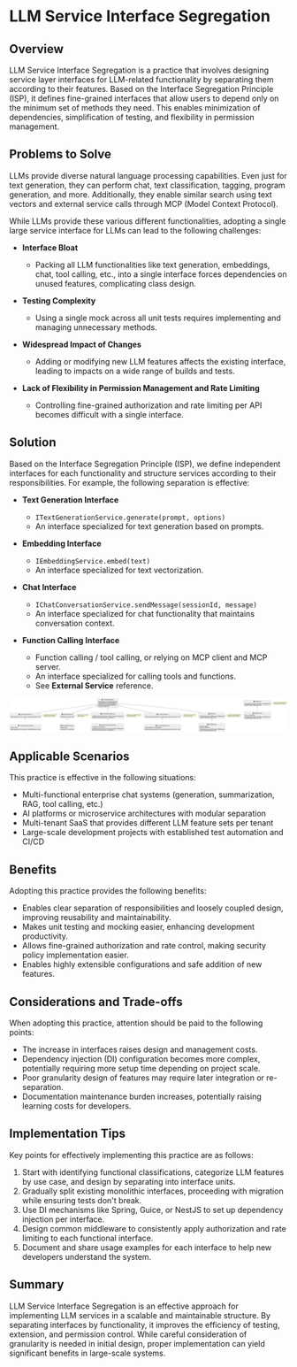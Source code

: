 # LLM Service Interface Segregation

## Overview

LLM Service Interface Segregation is a practice that involves designing service layer interfaces for LLM-related functionality by separating them according to their features. Based on the Interface Segregation Principle (ISP), it defines fine-grained interfaces that allow users to depend only on the minimum set of methods they need. This enables minimization of dependencies, simplification of testing, and flexibility in permission management.

## Problems to Solve

LLMs provide diverse natural language processing capabilities. Even just for text generation, they can perform chat, text classification, tagging, program generation, and more. Additionally, they enable similar search using text vectors and external service calls through MCP (Model Context Protocol).

While LLMs provide these various different functionalities, adopting a single large service interface for LLMs can lead to the following challenges:

- **Interface Bloat**
  - Packing all LLM functionalities like text generation, embeddings, chat, tool calling, etc., into a single interface forces dependencies on unused features, complicating class design.

- **Testing Complexity**
  - Using a single mock across all unit tests requires implementing and managing unnecessary methods.

- **Widespread Impact of Changes**
  - Adding or modifying new LLM features affects the existing interface, leading to impacts on a wide range of builds and tests.

- **Lack of Flexibility in Permission Management and Rate Limiting**
  - Controlling fine-grained authorization and rate limiting per API becomes difficult with a single interface.

## Solution

Based on the Interface Segregation Principle (ISP), we define independent interfaces for each functionality and structure services according to their responsibilities. For example, the following separation is effective:

- **Text Generation Interface**
  - `ITextGenerationService.generate(prompt, options)`
  - An interface specialized for text generation based on prompts.

- **Embedding Interface**
  - `IEmbeddingService.embed(text)`
  - An interface specialized for text vectorization.

- **Chat Interface**
  - `IChatConversationService.sendMessage(sessionId, message)`
  - An interface specialized for chat functionality that maintains conversation context.

- **Function Calling Interface**
  - Function calling / tool calling, or relying on MCP client and MCP server.
  - An interface specialized for calling tools and functions.
  - See **External Service** reference.

![img](uml/images/llm_service_interface_segregation_pattern.png)

## Applicable Scenarios

This practice is effective in the following situations:

- Multi-functional enterprise chat systems (generation, summarization, RAG, tool calling, etc.)
- AI platforms or microservice architectures with modular separation
- Multi-tenant SaaS that provides different LLM feature sets per tenant
- Large-scale development projects with established test automation and CI/CD

## Benefits

Adopting this practice provides the following benefits:

- Enables clear separation of responsibilities and loosely coupled design, improving reusability and maintainability.
- Makes unit testing and mocking easier, enhancing development productivity.
- Allows fine-grained authorization and rate control, making security policy implementation easier.
- Enables highly extensible configurations and safe addition of new features.

## Considerations and Trade-offs

When adopting this practice, attention should be paid to the following points:

- The increase in interfaces raises design and management costs.
- Dependency injection (DI) configuration becomes more complex, potentially requiring more setup time depending on project scale.
- Poor granularity design of features may require later integration or re-separation.
- Documentation maintenance burden increases, potentially raising learning costs for developers.

## Implementation Tips

Key points for effectively implementing this practice are as follows:

1. Start with identifying functional classifications, categorize LLM features by use case, and design by separating into interface units.
2. Gradually split existing monolithic interfaces, proceeding with migration while ensuring tests don't break.
3. Use DI mechanisms like Spring, Guice, or NestJS to set up dependency injection per interface.
4. Design common middleware to consistently apply authorization and rate limiting to each functional interface.
5. Document and share usage examples for each interface to help new developers understand the system.

## Summary

LLM Service Interface Segregation is an effective approach for implementing LLM services in a scalable and maintainable structure. By separating interfaces by functionality, it improves the efficiency of testing, extension, and permission control. While careful consideration of granularity is needed in initial design, proper implementation can yield significant benefits in large-scale systems.
